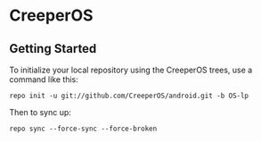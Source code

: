 CreeperOS
===========

Getting Started
---------------

To initialize your local repository using the CreeperOS trees, use a command like this:

    repo init -u git://github.com/CreeperOS/android.git -b OS-lp

Then to sync up:

    repo sync --force-sync --force-broken
